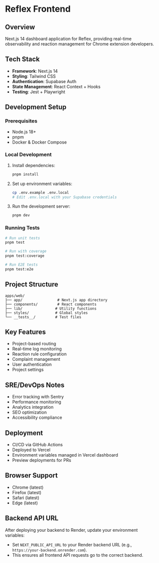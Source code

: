 # Reflex Frontend

## Overview
Next.js 14 dashboard application for Reflex, providing real-time observability and reaction management for Chrome extension developers.

## Tech Stack
- **Framework**: Next.js 14
- **Styling**: Tailwind CSS
- **Authentication**: Supabase Auth
- **State Management**: React Context + Hooks
- **Testing**: Jest + Playwright

## Development Setup

### Prerequisites
- Node.js 18+
- pnpm
- Docker & Docker Compose

### Local Development
1. Install dependencies:
   ```bash
   pnpm install
   ```

2. Set up environment variables:
   ```bash
   cp .env.example .env.local
   # Edit .env.local with your Supabase credentials
   ```

3. Run the development server:
   ```bash
   pnpm dev
   ```

### Running Tests
```bash
# Run unit tests
pnpm test

# Run with coverage
pnpm test:coverage

# Run E2E tests
pnpm test:e2e
```

## Project Structure
```
apps/web/
├── app/                # Next.js app directory
├── components/         # React components
├── lib/               # Utility functions
├── styles/            # Global styles
└── __tests__/         # Test files
```

## Key Features
- Project-based routing
- Real-time log monitoring
- Reaction rule configuration
- Complaint management
- User authentication
- Project settings

## SRE/DevOps Notes
- Error tracking with Sentry
- Performance monitoring
- Analytics integration
- SEO optimization
- Accessibility compliance

## Deployment
- CI/CD via GitHub Actions
- Deployed to Vercel
- Environment variables managed in Vercel dashboard
- Preview deployments for PRs

## Browser Support
- Chrome (latest)
- Firefox (latest)
- Safari (latest)
- Edge (latest)

## Backend API URL

After deploying your backend to Render, update your environment variables:

- Set `NEXT_PUBLIC_API_URL` to your Render backend URL (e.g., `https://your-backend.onrender.com`).
- This ensures all frontend API requests go to the correct backend.
